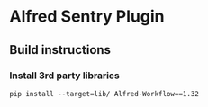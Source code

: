 # Alfred Sentry Plugin


## Build instructions

### Install 3rd party libraries
`pip install --target=lib/ Alfred-Workflow==1.32`
